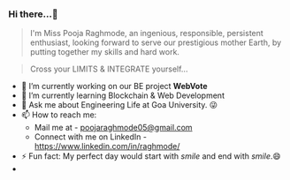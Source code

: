 ### Hi there...👋

> I'm Miss Pooja Raghmode, an ingenious, responsible, persistent enthusiast, looking forward to serve our prestigious mother Earth, by
putting together my skills and hard work.

> Cross your LIMITS & INTEGRATE yourself...

- 🔭 I’m currently working on our BE project **WebVote**
- 🌱 I’m currently learning Blockchain & Web Development
- 💬 Ask me about Engineering Life at Goa University. :stuck_out_tongue_winking_eye:
- 📫 How to reach me: 
     - Mail me at - poojaraghmode05@gmail.com
     - Connect with me on LinkedIn - https://www.linkedin.com/in/raghmode/
- ⚡ Fun fact: My perfect day would start with *smile* and end with *smile*.:smile:
- <!--- 👯 I’m looking to collaborate on future projects with @SnehalChodankar & @KapilRaghmode-->
